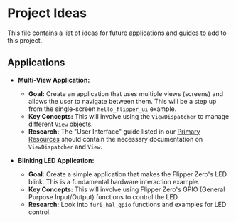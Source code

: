 # Project Ideas

This file contains a list of ideas for future applications and guides to add to this project.

## Applications

*   **Multi-View Application:**
    *   **Goal:** Create an application that uses multiple views (screens) and allows the user to navigate between them. This will be a step up from the single-screen `hello_flipper_ui` example.
    *   **Key Concepts:** This will involve using the `ViewDispatcher` to manage different `View` objects.
    *   **Research:** The "User Interface" guide listed in our [Primary Resources](guide/resources.md) should contain the necessary documentation on `ViewDispatcher` and `View`.

*   **Blinking LED Application:**
    *   **Goal:** Create a simple application that makes the Flipper Zero's LED blink. This is a fundamental hardware interaction example.
    *   **Key Concepts:** This will involve using Flipper Zero's GPIO (General Purpose Input/Output) functions to control the LED.
    *   **Research:** Look into `furi_hal_gpio` functions and examples for LED control.
